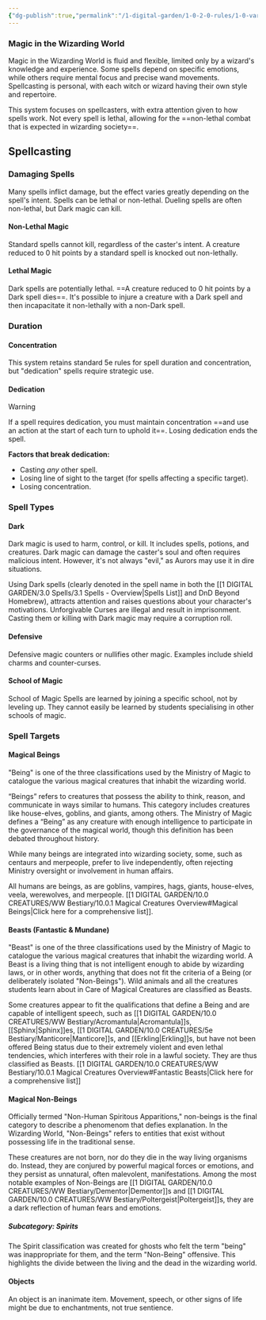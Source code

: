 ```yaml
---
{"dg-publish":true,"permalink":"/1-digital-garden/1-0-2-0-rules/1-0-variant-rules/1-10-spellcasting/"}
---
```


### Magic in the Wizarding World

Magic in the Wizarding World is fluid and flexible, limited only by a wizard's knowledge and experience. Some spells depend on specific emotions, while others require mental focus and precise wand movements. Spellcasting is personal, with each witch or wizard having their own style and repertoire.

This system focuses on spellcasters, with extra attention given to how spells work. Not every spell is lethal, allowing for the ==non-lethal combat that is expected in wizarding society==. 

## Spellcasting

### Damaging Spells

Many spells inflict damage, but the effect varies greatly depending on the spell's intent. Spells can be lethal or non-lethal. Dueling spells are often non-lethal, but Dark magic can kill.

#### Non-Lethal Magic

Standard spells cannot kill, regardless of the caster's intent. A creature reduced to 0 hit points by a standard spell is knocked out non-lethally.

#### Lethal Magic

Dark spells are potentially lethal. ==A creature reduced to 0 hit points by a Dark spell dies==. It's possible to injure a creature with a Dark spell and then incapacitate it non-lethally with a non-Dark spell.

### Duration

#### Concentration

This system retains standard 5e rules for spell duration and concentration, but "dedication" spells require strategic use.

#### Dedication
>[!warning]

If a spell requires dedication, you must maintain concentration ==and use an action at the start of each turn to uphold it==. Losing dedication ends the spell.

**Factors that break dedication:**

* Casting *any* other spell.
* Losing line of sight to the target (for spells affecting a specific target).
* Losing concentration.

### Spell Types

#### Dark

Dark magic is used to harm, control, or kill. It includes spells, potions, and creatures. Dark magic can damage the caster's soul and often requires malicious intent. However, it's not always "evil," as Aurors may use it in dire situations.

Using Dark spells (clearly denoted in the spell name in both the [[1 DIGITAL GARDEN/3.0 Spells/3.1 Spells - Overview\|Spells List]] and DnD Beyond Homebrew), attracts attention and raises questions about your character's motivations. Unforgivable Curses are illegal and result in imprisonment. Casting them or killing with Dark magic may require a corruption roll.

#### Defensive

Defensive magic counters or nullifies other magic. Examples include shield charms and counter-curses.

#### School of Magic

School of Magic Spells are learned by joining a specific school, not by leveling up. They cannot easily be learned by students specialising in other schools of magic.

### Spell Targets

#### Magical Beings
"Being" is one of the three classifications used by the Ministry of Magic to catalogue the various magical creatures that inhabit the wizarding world.

“Beings” refers to creatures that possess the ability to think, reason, and communicate in ways similar to humans. This category includes creatures like house-elves, goblins, and giants, among others. The Ministry of Magic defines a “Being” as any creature with enough intelligence to participate in the governance of the magical world, though this definition has been debated throughout history. 

While many beings are integrated into wizarding society, some, such as centaurs and merpeople, prefer to live independently, often rejecting Ministry oversight or involvement in human affairs.

All humans are beings, as are goblins, vampires, hags, giants, house-elves, veela, werewolves, and merpeople. [[1 DIGITAL GARDEN/10.0 CREATURES/WW Bestiary/10.0.1 Magical Creatures Overview#Magical Beings\|Click here for a comprehensive list]].

#### Beasts (Fantastic & Mundane)

"Beast" is one of the three classifications used by the Ministry of Magic to catalogue the various magical creatures that inhabit the wizarding world. A Beast is a living thing that is not intelligent enough to abide by wizarding laws, or in other words, anything that does not fit the criteria of a Being (or deliberately isolated "Non-Beings"). Wild animals and all the creatures students learn about in Care of Magical Creatures are classified as Beasts.

Some creatures appear to fit the qualifications that define a Being and are capable of intelligent speech, such as [[1 DIGITAL GARDEN/10.0 CREATURES/WW Bestiary/Acromantula\|Acromantula]]s, [[Sphinx\|Sphinx]]es, [[1 DIGITAL GARDEN/10.0 CREATURES/5e Bestiary/Manticore\|Manticore]]s, and [[Erkling\|Erkling]]s, but have not been offered Being status due to their extremely violent and even lethal tendencies, which interferes with their role in a lawful society. They are thus classified as Beasts. [[1 DIGITAL GARDEN/10.0 CREATURES/WW Bestiary/10.0.1 Magical Creatures Overview#Fantastic Beasts\|Click here for a comprehensive list]]

#### Magical Non-Beings

Officially termed "Non-Human Spiritous Apparitions," non-beings is the final category to describe a phenomenom that defies explanation. In the Wizarding World, "Non-Beings" refers to entities that exist without possessing life in the traditional sense. 

These creatures are not born, nor do they die in the way living organisms do. Instead, they are conjured by powerful magical forces or emotions, and they persist as unnatural, often malevolent, manifestations. Among the most notable examples of Non-Beings are [[1 DIGITAL GARDEN/10.0 CREATURES/WW Bestiary/Dementor\|Dementor]]s and [[1 DIGITAL GARDEN/10.0 CREATURES/WW Bestiary/Poltergeist\|Poltergeist]]s, they are a dark reflection of human fears and emotions.

##### Subcategory: Spirits

The Spirit classification was created for ghosts who felt the term "being" was inappropriate for them, and the term "Non-Being" offensive. This highlights the divide between the living and the dead in the wizarding world.

#### Objects

An object is an inanimate item. Movement, speech, or other signs of life might be due to enchantments, not true sentience.

